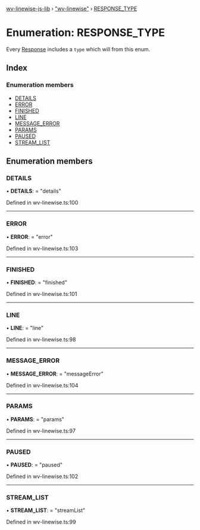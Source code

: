 [wv-linewise-js-lib](../README.md) › ["wv-linewise"](../modules/_wv_linewise_.md) › [RESPONSE_TYPE](_wv_linewise_.response_type.md)

# Enumeration: RESPONSE_TYPE

Every [Response](../modules/_wv_linewise_.md#response) includes a `type` which will from this enum.

## Index

### Enumeration members

* [DETAILS](_wv_linewise_.response_type.md#details)
* [ERROR](_wv_linewise_.response_type.md#error)
* [FINISHED](_wv_linewise_.response_type.md#finished)
* [LINE](_wv_linewise_.response_type.md#line)
* [MESSAGE_ERROR](_wv_linewise_.response_type.md#message_error)
* [PARAMS](_wv_linewise_.response_type.md#params)
* [PAUSED](_wv_linewise_.response_type.md#paused)
* [STREAM_LIST](_wv_linewise_.response_type.md#stream_list)

## Enumeration members

###  DETAILS

• **DETAILS**: = "details"

Defined in wv-linewise.ts:100

___

###  ERROR

• **ERROR**: = "error"

Defined in wv-linewise.ts:103

___

###  FINISHED

• **FINISHED**: = "finished"

Defined in wv-linewise.ts:101

___

###  LINE

• **LINE**: = "line"

Defined in wv-linewise.ts:98

___

###  MESSAGE_ERROR

• **MESSAGE_ERROR**: = "messageError"

Defined in wv-linewise.ts:104

___

###  PARAMS

• **PARAMS**: = "params"

Defined in wv-linewise.ts:97

___

###  PAUSED

• **PAUSED**: = "paused"

Defined in wv-linewise.ts:102

___

###  STREAM_LIST

• **STREAM_LIST**: = "streamList"

Defined in wv-linewise.ts:99
